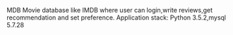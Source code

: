 MDB
Movie database like IMDB where user can login,write reviews,get recommendation and set preference.
Application stack: Python 3.5.2,mysql 5.7.28
